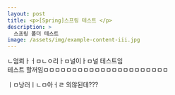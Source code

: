 ```yaml
---
layout: post
title: <p>[Spring]스프링 테스트 </p>
description: >
  스프링 폴더 테스트
image: /assets/img/example-content-iii.jpg
---
```

 ㄴ엄뢰ㅏㅓㅁㄴㅇ리ㅏㅁ널이ㅏㅁ널 테스트임 <br>
 테스트 할꺼임ㅁㅁㅁㅁㅁㅁㅁㅁㅁㅁㅁㅁㅁㅁㅁㅁㅁㅁㅁㅁㅁㅁ


ㅣㅁ낭러ㅣㄴㅁ아ㅓㄹ
외않된데???
